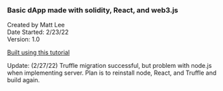 ### Basic dApp made with solidity, React, and web3.js

Created by Matt Lee   
Date Started: 2/23/22   
Version: 1.0  

[Built using this tutorial](https://betterprogramming.pub/blockchain-introduction-using-real-world-dapp-react-solidity-web3-js-546471419955)

Update: (2/27/22) Truffle migration successful, but problem with node.js
when implementing server. Plan is to reinstall node, React, and Truffle and build again.



